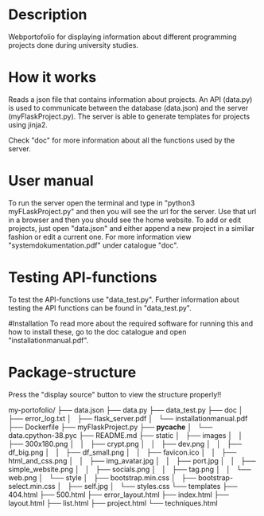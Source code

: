 # Description
Webportofolio for displaying information about different programming projects
done during university studies. 

# How it works
Reads a json file that contains information about projects. An API (data.py) is used to communicate between the database (data.json) and the server (myFlaskProject.py). The server is able to generate templates for projects using jinja2.

Check "doc" for more information about all the functions used by the server.

# User manual
To run the server open the terminal and type in "python3 myFLaskProject.py" and then you will
see the url for the server. Use that url in a browser and then you should see the home website. To add or edit projects, just open "data.json" and either append a new project in a similiar fashion or edit a current one. For more information view "systemdokumentation.pdf" under catalogue "doc".

# Testing API-functions
To test the API-functions use "data_test.py". Further information about testing the API functions can be found in "data_test.py".   

#Installation
To read more about the required software for running this and how to install these, go to the doc catalogue and open "installationmanual.pdf". 


# Package-structure
Press the "display source" button to view the structure properly!!

my-portofolio/
├── data.json
├── data.py
├── data_test.py
├── doc
│   ├── error_log.txt
│   ├── flask_server.pdf
│   └── installationmanual.pdf
├── Dockerfile
├── myFlaskProject.py
├── __pycache__
│   └── data.cpython-38.pyc
├── README.md
├── static
│   ├── images
│   │   ├── 300x180.png
│   │   ├── crypt.png
│   │   ├── dev.png
│   │   ├── df_big.png
│   │   ├── df_small.png
│   │   ├── favicon.ico
│   │   ├── html_and_css.png
│   │   ├── img_avatar.jpg
│   │   ├── port.jpg
│   │   ├── simple_website.png
│   │   ├── socials.png
│   │   ├── tag.png
│   │   └── web.png
│   └── style
│       ├── bootstrap.min.css
│       ├── bootstrap-select.min.css
│       ├── self.jpg
│       └── styles.css
└── templates
    ├── 404.html
    ├── 500.html
    ├── error_layout.html
    ├── index.html
    ├── layout.html
    ├── list.html
    ├── project.html
    └── techniques.html


